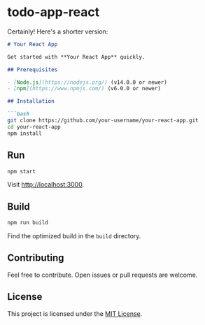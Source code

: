 # todo-app-react

Certainly! Here's a shorter version:

```markdown
# Your React App

Get started with **Your React App** quickly.

## Prerequisites

- [Node.js](https://nodejs.org/) (v14.0.0 or newer)
- [npm](https://www.npmjs.com/) (v6.0.0 or newer)

## Installation

```bash
git clone https://github.com/your-username/your-react-app.git
cd your-react-app
npm install
```

## Run

```bash
npm start
```

Visit [http://localhost:3000](http://localhost:3000).

## Build

```bash
npm run build
```

Find the optimized build in the `build` directory.

## Contributing

Feel free to contribute. Open issues or pull requests are welcome.

## License

This project is licensed under the [MIT License](LICENSE).
